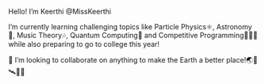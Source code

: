 Hello! I’m Keerthi @MissKeerthi

I’m currently learning challenging topics like Particle Physics⚛️, Astronomy🌌, Music Theory🎶, Quantum Computing🚀 and Competitive Programming👩🏽‍💻 while also preparing to go to college this year!

💞️ I’m looking to collaborate on anything to make the Earth a better place!🌏🔭🛰️🌠✨

<!---
keerthi1512g/keerthi1512g is a ✨ special ✨ repository because its `README.md` (this file) appears on your GitHub profile.
You can click the Preview link to take a look at your changes.
--->
